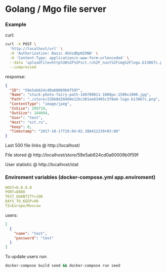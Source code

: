 # Golang / Mgo file server

### Example
curl:
```sh
curl -X POST \
  'http://localhost/url' \
  -H 'Authorization: Basic dGVzdDp0ZXN0' \
  -H 'Content-Type: application/x-www-form-urlencoded' \
  --data 'uploadfile=http%3A%2F%2Fsct.ru%2F_nuxt%2Fimg%2Flogo.b13867c.png&pngqlt=60&jpgqlt=75' \
  --compressed
```

response:
```json
{
  "ID": "59e5ab624cd0a60009b0f59f",
  "Name": "stock-photo-fairy-path-140700811-1600px-1500x1000.jpg",
  "Path": "./store/226b0d28460e12bc381ee63405c3f8e6-logo.b13867c.png",
  "ContentType": "image/jpeg",
  "InSize": 299710,
  "OutSize": 184094,
  "User": "test",
  "Host": "sct.ru",
  "Keep": 0,
  "Timestamp": "2017-10-17T10:04:02.388412239+03:00"
}
```

Last 500 file links @ http://localhost/

File stored @ http://localhost/store/59e5ab624cd0a60009b0f59f

User statistic @ http://localhost/stat

### Enviroment variables (docker-compose.yml app.enviroment)
```yml
HOST=0.0.0.0
PORT=8080
TEST_QUANTITY=100
DAYS_TO_KEEP=90
TZ=Europe/Moscow
```

users:
```json
[
  {
    "name": "test",
    "password": "test"
  }
]
```

To update users run:
```sh
docker-compose build seed && docker-compose run seed
```
